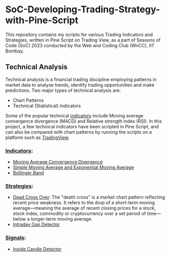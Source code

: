 # SoC-Developing-Trading-Strategy-with-Pine-Script

This repository contains my scripts for various Trading Indicators and Strategies, written in Pine Script on Trading View, as a part of Seasons of Code (SoC) 2023 conducted by the Web and Coding Club (WnCC), IIT Bombay. 

## Technical Analysis
Technical analysis is a financial trading discipline employing patterns in market data to analyse trends, identify trading opportunities and make predictions. Two major types of technical analysis are:
- Chart Patterns
- Technical (Statistical) Indicators

Some of the popular technical [indicators](./Indicators) include Moving average convergence divergence (MACD) and Relative strength index (RSI). In this project, a few technical indicators have been scripted in Pine Script, and can also be compared with chart patterns by running the scripts on a platform such as [TradingView](https://www.tradingview.com/pine/). 

### [Indicators](./Indicators):
- [Moving Average Convergence Divergence](./Indicators/MACD.pine)
- [Simple Moving Average and Exponential Moving Average](./Indicators/EMA_SMA.pine)
- [Bollinger Band](./Indicators/Bollinger_Band.pine)

### [Strategies](./Strategies):
- [Dead Cross Over](./Strategies/Crossovers.pine): The "death cross" is a market chart pattern reflecting recent price weakness. It refers to the drop of a short-term moving average—meaning the average of recent closing prices for a stock, stock index, commodity or cryptocurrency over a set period of time—below a longer-term moving average.
- [Intraday Gap Detector](./Strategies/Intraday_Gap_Detector.pine)

### [Signals](./Signals):
- [Inside Candle Detector](./Signals/Inside_Candle_Detector.pine)
